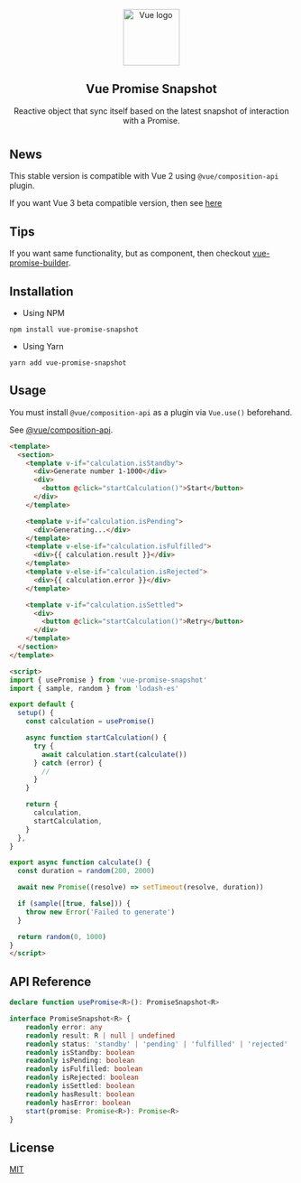 <p align="center"><img width="100" height="100" src="https://vuejs.org/images/logo.png" alt="Vue logo"></p>

<h2 align="center">Vue Promise Snapshot</h2>

<p align="center">
  Reactive object that sync itself based on the latest snapshot of interaction with a Promise.
</p>

#

## News
This stable version is compatible with Vue 2 using `@vue/composition-api` plugin.

If you want Vue 3 beta compatible version, then see [here](https://github.com/c5n8/vue-promise-snapshot/tree/release/v2.0.0-beta.1)

## Tips

If you want same functionality, but as component, then checkout [vue-promise-builder](https://github.com/c5n8/vue-promise-builder).

## Installation

- Using NPM
```
npm install vue-promise-snapshot
```

- Using Yarn
```
yarn add vue-promise-snapshot
```

## Usage

You must install `@vue/composition-api` as a plugin via `Vue.use()` beforehand.

See [@vue/composition-api](https://github.com/vuejs/composition-api).

```html
<template>
  <section>
    <template v-if="calculation.isStandby">
      <div>Generate number 1-1000</div>
      <div>
        <button @click="startCalculation()">Start</button>
      </div>
    </template>

    <template v-if="calculation.isPending">
      <div>Generating...</div>
    </template>
    <template v-else-if="calculation.isFulfilled">
      <div>{{ calculation.result }}</div>
    </template>
    <template v-else-if="calculation.isRejected">
      <div>{{ calculation.error }}</div>
    </template>

    <template v-if="calculation.isSettled">
      <div>
        <button @click="startCalculation()">Retry</button>
      </div>
    </template>
  </section>
</template>

<script>
import { usePromise } from 'vue-promise-snapshot'
import { sample, random } from 'lodash-es'

export default {
  setup() {
    const calculation = usePromise()

    async function startCalculation() {
      try {
        await calculation.start(calculate())
      } catch (error) {
        //
      }
    }

    return {
      calculation,
      startCalculation,
    }
  },
}

export async function calculate() {
  const duration = random(200, 2000)

  await new Promise((resolve) => setTimeout(resolve, duration))

  if (sample([true, false])) {
    throw new Error('Failed to generate')
  }

  return random(0, 1000)
}
</script>
```

## API Reference

```ts
declare function usePromise<R>(): PromiseSnapshot<R>

interface PromiseSnapshot<R> {
    readonly error: any
    readonly result: R | null | undefined
    readonly status: 'standby' | 'pending' | 'fulfilled' | 'rejected'
    readonly isStandby: boolean
    readonly isPending: boolean
    readonly isFulfilled: boolean
    readonly isRejected: boolean
    readonly isSettled: boolean
    readonly hasResult: boolean
    readonly hasError: boolean
    start(promise: Promise<R>): Promise<R>
}
```

## License

[MIT](http://opensource.org/licenses/MIT)
